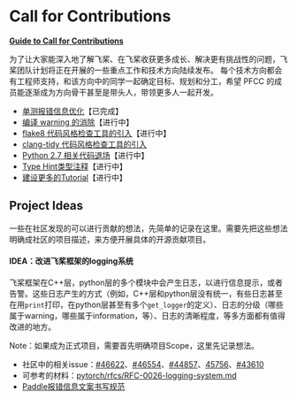 # Call for Contributions

**[Guide to Call for Contributions](./guide-to-call-for-contribution.md)**



为了让大家能深入地了解飞桨、在飞桨收获更多成长、解决更有挑战性的问题，飞桨团队计划将正在开展的一些重点工作和技术方向陆续发布。
每个技术方向都会有工程师支持，和该方向中的同学一起确定目标、规划和分工，希望 PFCC 的成员能逐渐成为方向骨干甚至是带头人，带领更多人一起开发。

- [单测报错信息优化](code_style_improvement_for_unittest.md)【已完成】
- [编译 warning 的消除](code_style_compiler_warning.md)【进行中】
- [flake8 代码风格检查工具的引入](code_style_flake8.md)【进行中】
- [clang-tidy 代码风格检查工具的引入](code_style_clang_tidy.md)
- [Python 2.7 相关代码退场](legacy_python2.md)【进行中】
- [Type Hint类型注释](type_hint.md)【进行中】
- [建设更多的Tutorial](Call_For_Tutorials.md)【进行中】



## Project Ideas

一些在社区发现的可以进行贡献的想法，先简单的记录在这里。需要先把这些想法明确成社区的项目描述，来方便开展具体的开源贡献项目。

#### IDEA：改进飞桨框架的logging系统

飞桨框架在C++层，python层的多个模块中会产生日志，以进行信息提示，或者告警。这些日志产生的方式（例如，C++层和python层没有统一，有些日志甚至在用`print`打印，在python层甚至有多个`get_logger`的定义）、日志的分级（哪些属于warning，哪些属于information，等）、日志的清晰程度，等多方面都有值得改进的地方。

Note：如果成为正式项目，需要首先明确项目Scope，这里先记录想法。

- 社区中的相关issue：[#46622](https://github.com/PaddlePaddle/Paddle/issues/46622)、[#46554](https://github.com/PaddlePaddle/Paddle/pull/46554#pullrequestreview-1122960171)、[#44857](https://github.com/PaddlePaddle/Paddle/pull/44857)、[45756](https://github.com/PaddlePaddle/Paddle/issues/45756)、[#43610](https://github.com/PaddlePaddle/Paddle/issues/43610)
- 可参考的材料：[pytorch/rfcs/RFC-0026-logging-system.md](https://github.com/pytorch/rfcs/blob/4b75803bf90c16b0120787fa0557bfe79ace1ef3/RFC-0026-logging-system.md)
- [Paddle报错信息文案书写规范](https://github.com/PaddlePaddle/Paddle/wiki/Paddle-Error-Message-Writing-Specification)
